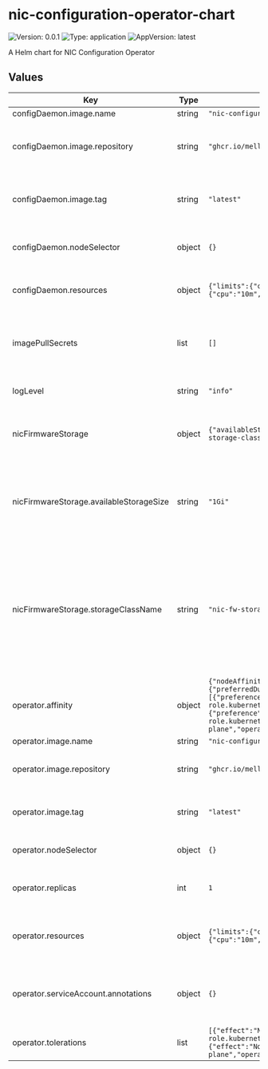 # nic-configuration-operator-chart

![Version: 0.0.1](https://img.shields.io/badge/Version-0.0.1-informational?style=flat-square) ![Type: application](https://img.shields.io/badge/Type-application-informational?style=flat-square) ![AppVersion: latest](https://img.shields.io/badge/AppVersion-latest-informational?style=flat-square)

A Helm chart for NIC Configuration Operator

## Values

| Key | Type | Default | Description |
|-----|------|---------|-------------|
| configDaemon.image.name | string | `"nic-configuration-operator-daemon"` |  |
| configDaemon.image.repository | string | `"ghcr.io/mellanox"` | repository to use for the config daemon image |
| configDaemon.image.tag | string | `"latest"` | image tag to use for the config daemon image |
| configDaemon.nodeSelector | object | `{}` | node selector for the config daemon |
| configDaemon.resources | object | `{"limits":{"cpu":"500m","memory":"128Mi"},"requests":{"cpu":"10m","memory":"64Mi"}}` | resources and limits for the config daemon |
| imagePullSecrets | list | `[]` | image pull secrets for both the operator and the config daemon |
| logLevel | string | `"info"` | log level configuration (debug|info) |
| nicFirmwareStorage | object | `{"availableStorageSize":"1Gi","storageClassName":"nic-fw-storage-class"}` | settings to enable the NIC Firmware Storage |
| nicFirmwareStorage.availableStorageSize | string | `"1Gi"` | storage size for the NIC Configuration Operator to request. 1Gi is the default value when not provided |
| nicFirmwareStorage.storageClassName | string | `"nic-fw-storage-class"` | storage class name to be used to store NIC FW binaries during NIC FW upgrade. If not provided, the NIC FW upgrade feature will be disabled. |
| operator.affinity | object | `{"nodeAffinity":{"preferredDuringSchedulingIgnoredDuringExecution":[{"preference":{"matchExpressions":[{"key":"node-role.kubernetes.io/master","operator":"Exists"}]},"weight":1},{"preference":{"matchExpressions":[{"key":"node-role.kubernetes.io/control-plane","operator":"Exists"}]},"weight":1}]}}` | node affinity for the operator |
| operator.image.name | string | `"nic-configuration-operator"` |  |
| operator.image.repository | string | `"ghcr.io/mellanox"` | repository to use for the operator image |
| operator.image.tag | string | `"latest"` | image tag to use for the operator image |
| operator.nodeSelector | object | `{}` | node selector for the operator |
| operator.replicas | int | `1` | operator deployment number of replicas |
| operator.resources | object | `{"limits":{"cpu":"500m","memory":"128Mi"},"requests":{"cpu":"10m","memory":"64Mi"}}` | specify resource requests and limits for the operator |
| operator.serviceAccount.annotations | object | `{}` | set annotations for the operator service account |
| operator.tolerations | list | `[{"effect":"NoSchedule","key":"node-role.kubernetes.io/master","operator":"Exists"},{"effect":"NoSchedule","key":"node-role.kubernetes.io/control-plane","operator":"Exists"}]` | tolerations for the operator |

